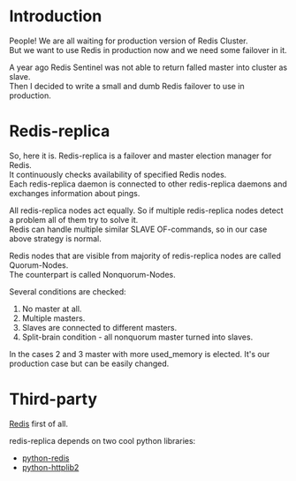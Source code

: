 Introduction
=============

People! We are all waiting for production version of Redis Cluster.  
But we want to use Redis in production now and we need some failover in it.  

A year ago Redis Sentinel was not able to return falled master into cluster as slave.  
Then I decided to write a small and dumb Redis failover to use in production.  

Redis-replica
=============
So, here it is. Redis-replica is a failover and master election manager for Redis.  
It continuously checks availability of specified Redis nodes.  
Each redis-replica daemon is connected to other redis-replica daemons and exchanges information about pings.  

All redis-replica nodes act equally. So if multiple redis-replica nodes detect a problem all of them try to solve it.  
Redis can handle multiple similar SLAVE OF-commands, so in our case above strategy is normal.  

Redis nodes that are visible from majority of redis-replica nodes are called Quorum-Nodes.  
The counterpart is called Nonquorum-Nodes.  

Several conditions are checked:  

1. No master at all.
2. Multiple masters.
3. Slaves are connected to different masters.
4. Split-brain condition - all nonquorum master turned into slaves.

In the cases 2 and 3 master with more used_memory is elected. It's our production case but can be easily changed.  

Third-party
=============

[Redis](http://redis.io) first of all.

redis-replica depends on two cool python libraries:
* [python-redis](https://github.com/andymccurdy/redis-py)
* [python-httplib2](http://code.google.com/p/httplib2)
